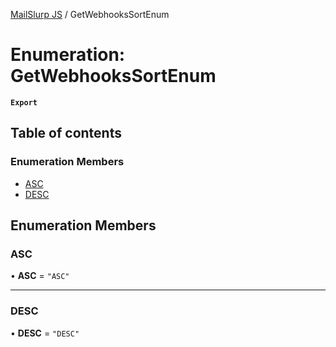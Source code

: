 [MailSlurp JS](../README.md) / GetWebhooksSortEnum

# Enumeration: GetWebhooksSortEnum

**`Export`**

## Table of contents

### Enumeration Members

- [ASC](GetWebhooksSortEnum.md#asc)
- [DESC](GetWebhooksSortEnum.md#desc)

## Enumeration Members

### ASC

• **ASC** = ``"ASC"``

___

### DESC

• **DESC** = ``"DESC"``
